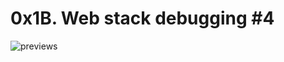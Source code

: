 # 0x1B. Web stack debugging #4

![previews](https://s3.amazonaws.com/intranet-projects-files/holbertonschool-sysadmin_devops/313/frdkCrb.jpg)

